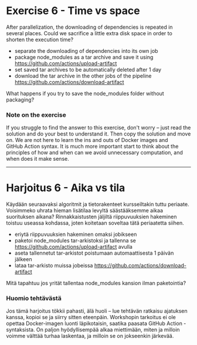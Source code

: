 
# Exercise 6 - Time vs space

After parallelization, the downloading of dependencies is repeated in several places.
Could we sacrifice a little extra disk space in order to shorten the execution time?

- separate the downloading of dependencies into its own job
- package node_modules as a tar archive and save it using https://github.com/actions/upload-artifact
- set saved tar archives to be automatically deleted after 1 day
- download the tar archive in the other jobs of the pipeline https://github.com/actions/download-artifact

What happens if you try to save the node_modules folder without packaging?

### Note on the exercise
If you struggle to find the answer to this exercise, don't worry – just read the solution and do your best to
understand it. Then copy the solution and move on. We are not here to learn the ins and outs of Docker images and  
GitHub Action syntax. It is much more important start to think about the principles of how and when can we avoid
unnecessary computation, and when does it make sense.

---------------------------------------------------------------------------------

# Harjoitus 6 - Aika vs tila

Käydään seuraavaksi algoritmit ja tietorakenteet kursseiltakin tuttu periaate. Voisimmeko uhrata hieman lisätilaa 
levyltä säästääksemme aikaa suorituksen aikana? Rinnakkaistusten jäljiltä riippuvuuksien hakeminen toistuu useassa 
kohdassa, joten koitetaan soveltaa tätä periaatetta siihen.

- eriytä riippuvuuksien hakeminen omaksi jobikseen
- paketoi node_modules tar-arkistoksi ja tallenna se https://github.com/actions/upload-artifact avulla
- aseta tallennetut tar-arkistot poistumaan automaattisesta 1 päivän jälkeen
- lataa tar-arkisto muissa jobeissa https://github.com/actions/download-artifact

Mitä tapahtuu jos yrität tallentaa node_modules kansion ilman paketointia?

### Huomio tehtävästä
Jos tämä harjoitus tökkii pahasti, älä huoli – lue tehtävän ratkaisu ajatuksen kanssa, kopioi se ja siirry sitten eteenpäin.
Workshopin tarkoitus ei ole opettaa Docker-imagen luonti läpikotaisin, saatika paasata GitHub Action -syntaksista.
On paljon hyödyllisempää alkaa miettimään, miten ja milloin voimme välttää turhaa laskentaa, ja milloin se on jokseenkin
järkevää.